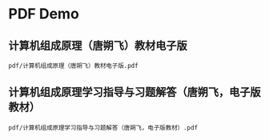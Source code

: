 # PDF Demo

## 计算机组成原理（唐朔飞）教材电子版

```pdf
pdf/计算机组成原理（唐朔飞）教材电子版.pdf
```

## 计算机组成原理学习指导与习题解答（唐朔飞，电子版教材）

```pdf
pdf/计算机组成原理学习指导与习题解答（唐朔飞，电子版教材）.pdf
```